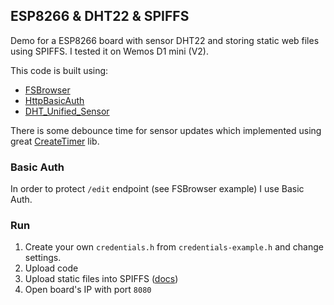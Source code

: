 ## ESP8266 & DHT22 & SPIFFS
 
Demo for a ESP8266 board with sensor DHT22 and storing static web files using SPIFFS. 
I tested it on Wemos D1 mini (V2). 

This code is built using: 
* [FSBrowser](https://github.com/esp8266/Arduino/blob/master/libraries/ESP8266WebServer/examples/FSBrowser/FSBrowser.ino)
* [HttpBasicAuth](https://github.com/esp8266/Arduino/blob/master/libraries/ESP8266WebServer/examples/HttpBasicAuth/HttpBasicAuth.ino)
* [DHT_Unified_Sensor](https://github.com/adafruit/DHT-sensor-library/blob/master/examples/DHT_Unified_Sensor/DHT_Unified_Sensor.ino)

There is some debounce time for sensor updates which implemented using great [CreateTimer](http://forum.arduino.cc/index.php?topic=351306.msg2431155#msg2431155) lib.

### Basic Auth
In order to protect `/edit` endpoint (see FSBrowser example) I use Basic Auth.

### Run 
1. Create your own `credentials.h` from `credentials-example.h` and change settings. 
2. Upload code
3. Upload static files into SPIFFS ([docs](https://github.com/esp8266/arduino-esp8266fs-plugin))
4. Open board's IP with port `8080`
